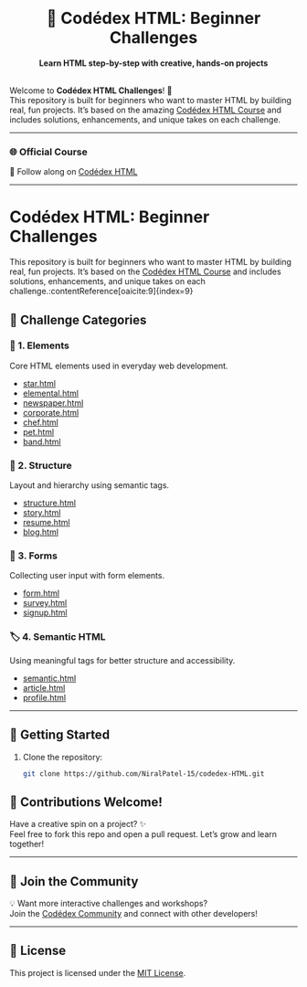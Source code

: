 <div align="center">
  <br>
  <h1>🌋 Codédex HTML: Beginner Challenges</h1>
  <strong>Learn HTML step-by-step with creative, hands-on projects</strong>
  <br><br>
</div>

Welcome to **Codédex HTML Challenges**! 🚀  
This repository is built for beginners who want to master HTML by building real, fun projects. It’s based on the amazing [Codédex HTML Course](https://www.codedex.io/html) and includes solutions, enhancements, and unique takes on each challenge.

---

### 🌐 Official Course

📘 Follow along on [Codédex HTML](https://www.codedex.io/html)

---

# Codédex HTML: Beginner Challenges

This repository is built for beginners who want to master HTML by building real, fun projects. It’s based on the [Codédex HTML Course](https://www.codedex.io/html) and includes solutions, enhancements, and unique takes on each challenge.:contentReference[oaicite:9]{index=9}

## 📁 Challenge Categories

### 🧱 1. Elements

Core HTML elements used in everyday web development.

- [star.html](https://github.com/NiralPatel-15/codedex-HTML/blob/main/1-element/star.html)
- [elemental.html](https://github.com/NiralPatel-15/codedex-HTML/blob/main/1-element/elemental.html)
- [newspaper.html](https://github.com/NiralPatel-15/codedex-HTML/blob/main/1-element/newspaper.html)
- [corporate.html](https://github.com/NiralPatel-15/codedex-HTML/blob/main/1-element/corporate.html)
- [chef.html](https://github.com/NiralPatel-15/codedex-HTML/blob/main/1-element/chef.html)
- [pet.html](https://github.com/NiralPatel-15/codedex-HTML/blob/main/1-element/pet.html)
- [band.html](https://github.com/NiralPatel-15/codedex-HTML/blob/main/1-element/band.html)

### 🧩 2. Structure

Layout and hierarchy using semantic tags.

- [structure.html](https://github.com/NiralPatel-15/codedex-HTML/blob/main/2-structure/structure.html)
- [story.html](https://github.com/NiralPatel-15/codedex-HTML/blob/main/2-structure/story.html)
- [resume.html](https://github.com/NiralPatel-15/codedex-HTML/blob/main/2-structure/resume.html)
- [blog.html](https://github.com/NiralPatel-15/codedex-HTML/blob/main/2-structure/blog.html)

### 📝 3. Forms

Collecting user input with form elements.

- [form.html](https://github.com/NiralPatel-15/codedex-HTML/blob/main/3-form/form.html)
- [survey.html](https://github.com/NiralPatel-15/codedex-HTML/blob/main/3-form/survey.html)
- [signup.html](https://github.com/NiralPatel-15/codedex-HTML/blob/main/3-form/signup.html)

### 🏷️ 4. Semantic HTML

Using meaningful tags for better structure and accessibility.

- [semantic.html](https://github.com/NiralPatel-15/codedex-HTML/blob/main/4-semantic-html/semantic.html)
- [article.html](https://github.com/NiralPatel-15/codedex-HTML/blob/main/4-semantic-html/article.html)
- [profile.html](https://github.com/NiralPatel-15/codedex-HTML/blob/main/4-semantic-html/profile.html)

---

## 🚀 Getting Started

1. Clone the repository:

   ```bash
   git clone https://github.com/NiralPatel-15/codedex-HTML.git

## 🤝 Contributions Welcome!

Have a creative spin on a project? ✨  
Feel free to fork this repo and open a pull request. Let’s grow and learn together!

---

## 💬 Join the Community

💡 Want more interactive challenges and workshops?  
Join the [Codédex Community](https://www.codedex.io/community) and connect with other developers!

---

## 📜 License

This project is licensed under the [MIT License](LICENSE).
